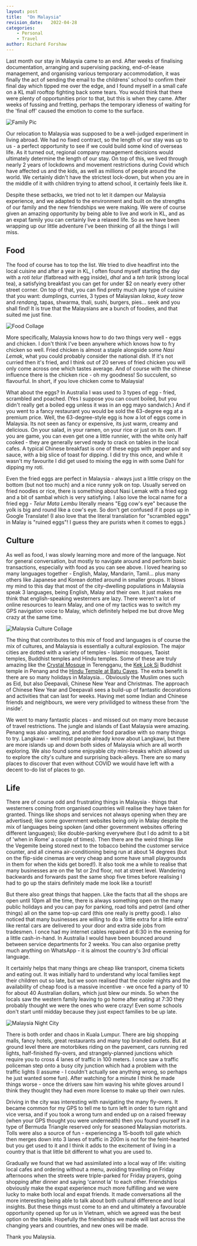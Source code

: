 ```yaml
---
layout: post
title:  "On Malaysia"
revision_date:   2022-04-28
categories:
    - Personal
    - Travel
author: Richard Forshaw
---
```


Last month our stay in Malaysia came to an end. After weeks of finalising documentation, arranging and supervising packing, end-of-lease management, and organising various temporary accommodation, it was finally the act of sending the email to the childrens' school to confirm their final day which tipped me over the edge, and I found myself in a small cafe on a KL mall rooftop fighting back some tears. You would think that there were plenty of opportunities prior to that, but this is when they came. After weeks of fussing and fretting, perhaps the temporary idleness of waiting for the 'final off' caused the emotion to come to the surface.

![Family Pic](images/Malaysia/Family.jpg)

Our relocation to Malaysia was supposed to be a well-judged experiment in living abroad. We had no fixed contract, so the length of our stay was up to us - a perfect opportunity to see if we could build some kind of overseas life. As it turned out, regional company management decisions would ultimately determine the length of our stay. On top of this, we lived through nearly 2 years of lockdowns and movement restrictions during Covid which have affected us and the kids, as well as millions of people around the world. We certainly didn't have the strictest lock-down, but when you are in the middle of it with children trying to attend school, it certainly feels like it.

Despite these setbacks, we tried not to let it dampen our Malaysia experience, and we adapted to the environment and built on the strengths of our family and the new friendships we were making. We were of course given an amazing opportunity by being able to live and work in KL, and as an expat family you can certainly live a relaxed life. So as we have been wrapping up our little adventure I've been thinking of all the things I will miss.

## Food

The food of course has to top the list. We tried to dive headfirst into the local cuisine and after a year in KL, I often found myself starting the day with a _roti telur_ (flatbread with egg inside), _dhal_ and a _teh tarik_ (strong local tea), a satisfying breakfast you can get for under $2 on nearly every other street corner. On top of that, you can find pretty much any type of cuisine that you want: dumplings, curries, 3 types of Malaysian _laksa_, _kuey teow_ and _rendang_, tapas, shwarma, thali, sushi, burgers, pies... seek and you shall find! It is true that the Malaysians are a bunch of foodies, and that suited me just fine.

![Food Collage](images/Malaysia/FoodCollage.jpg)

More specifically, Malaysia knows how to do two things very well - eggs and chicken. I don't think I've been anywhere which knows how to fry chicken so well. Fried chicken is almost a staple alongside some _Nasi Lemak_, what you could probably consider the national dish. If it's not curried then it's fried, and I think out of 20 serves of fried chicken you will only come across one which tastes average. And of course with the chinese influence there is the chicken rice - oh my goodness! So succulent, so flavourful. In short, if you love chicken come to Malaysia!

What about the eggs? In Australia I was used to 3 types of egg - fried, scrambled and poached. (Yes I suppose you can count boiled, but you didn't really get a boiled egg unless it was in an egg mayo sandwich.) And if you went to a fancy restaurant you would be sold the 63-degree egg at a premium price. Well, the 63-degree-style egg is how a lot of eggs come in Malaysia. Its not seen as fancy or expensive, its just warm, creamy and delicious. On your salad, in your ramen, on your rice or just on its own. If you are game, you can even get one a little runnier, with the white only half cooked - they are generally served ready to crack on tables in the local cafes. A typical Chinese breakfast is one of these eggs with pepper and soy sauce, with a big slice of toast for dipping. I did try this once, and while it wasn't my favourite I did get used to mixing the egg in with some Dahl for dipping my roti.

Even the fried eggs are perfect in Malaysia - always just a little crispy on the bottom (but not too much) and a nice runny yolk on top. Usually served on fried noodles or rice, there is something about Nasi Lemak with a fried egg and a bit of sambal which is very satisfying. I also love the local name for a fried egg - _Telur Mata Lembu_ literally means "Egg cow's eye" because the yolk is big and round like a cow's eye. So don't get confused if it pops up in Google Translate! (I also love that the literal translation for "scrambled eggs" in Malay is "ruined eggs"! I guess they are purists when it comes to eggs.)

## Culture

As well as food, I was slowly learning more and more of the language. Not for general conversation, but mostly to navigate around and perform basic transactions, especially with food as you can see above. I loved hearing so many languages together - English, Malay, Mandarin, Tamil... plus many others like Japanese and Korean dotted around in smaller groups. It blows my mind to this day that most of the city-dwelling populations in Malaysia speak 3 languages, being English, Malay and their own. It just makes me think that english-speaking westerners are lazy. There weren't a lot of online resources to learn Malay, and one of my tactics was to switch my GPS navigation voice to Malay, which definitely helped me but drove Meg crazy at the same time.

![Malaysia Culture Collage](images/Malaysia/CultureCollage.jpg)

The thing that contributes to this mix of food and languages is of course the mix of cultures, and Malaysia is essentially a cultural explosion. The major cities are dotted with a variety of temples - Islamic mosques, Taoist temples, Buddhist temples and Hindu temples. Some of these are truly amazing like the [Crystal Mosque](https://www.wonderfulmalaysia.com/attractions/crystal-mosque-kuala-terengganu.htm) in Terengganu, the [Kek Lok Si](https://kekloksitemple.com/) Buddhist temple in Penang and the [Hindu Temple at Batu Caves](https://www.roadaffair.com/visiting-batu-caves-kuala-lumpur/). The extra benefit is there are so many holidays in Malaysia... Obviously the Muslim ones such as Eid, but also Deepavali, Chinese New Year and Christmas. The approach of Chinese New Year and Deepavali sees a build-up of fantastic decorations and activities that can last for weeks. Having met some Indian and Chinese friends and neighbours, we were very privilidged to witness these from 'the inside'.

We went to many fantastic places - and missed out on many more because of travel restrictions. The jungle and islands of East Malaysia were amazing. Penang was also amazing, and another food paradise with so many things to try. Langkawi - well most people already know about Langkawi, but there are more islands up and down both sides of Malaysia which are all worth exploring. We also found some enjoyable city mini-breaks which allowed us to explore the city's culture and surprising back-alleys. There are so many places to discover that even without COVID we would have left with a decent to-do list of places to go.

## Life

There are of course odd and frustrating things in Malaysia - things that westerners coming from organised countries will realise they have taken for granted. Things like shops and services not always opening when they are advertised; like some government websites being only in Malay despite the mix of languages being spoken (and other government websites offering different languages); like double-parking everywhere (but I do admit to a bit of 'when in Rome' a couple of times). Then there are the weird things like the Vegemite being stored next to the tobacco behind the customer service counter, and all cinema air-conditioning being run at about 14 degrees (but on the flip-side cinemas are very cheap and some have small playgrounds in them for when the kids get bored!). It also took me a while to realise that many businesses are on the 1st or 2nd floor, not at street level. Wandering backwards and forwards past the same shop five times before realising I had to go up the stairs definitely made me look like a tourist!

But there also great things that happen. Like the facts that all the shops are open until 10pm all the time, there is always something open on the many public holidays and you can pay for parking, road tolls and petrol (and other things) all on the same top-up card (this one really is pretty good). I also noticed that many businesses are willing to do a 'little extra for a little extra' like rental cars are delivered to your door and extra side jobs from tradesmen. I once had my internet cables repaired at 6:30 in the evening for a little cash-in-hand. In Australia I would have been bounced around between service departments for 2 weeks. You can also organise pretty much anything on WhatsApp - it is almost the country's 3rd official language.

It certainly helps that many things are cheap like transport, cinema tickets and eating out. It was initially hard to understand why local families kept their children out so late, but we soon realised that the cooler nights and the availability of cheap food is a massive incentive - we once fed a party of 10 for about 40 Australian dollars, which just blew our minds. So when the locals saw the western family leaving to go home after eating at 7:30 they probably thought we were the ones who were crazy! Even some schools don't start until midday because they just expect families to be up late.

![Malaysia Night City](images/Malaysia/MalaysiaNightCity.jpg)

There is both order and chaos in Kuala Lumpur. There are big shopping malls, fancy hotels, great restaurants and many top branded outlets. But at ground level there are motorbikes riding on the pavement, cars running red lights, half-finished fly-overs, and strangely-planned junctions which require you to cross 4 lanes of traffic in 100 meters. I once saw a traffic policeman step onto a busy city junction which had a problem with the traffic lights (I assume - I couldn't actually see anything wrong, so perhaps he just wanted some fun). After watching for a minute I think he made things worse - once the drivers saw him waving his white gloves around I think they thought they had even more license to make up their own rules.

Driving in the city was interesting with navigating the many fly-overs. It became common for my GPS to tell me to turn left in order to turn right and vice versa, and if you took a wrong turn and ended up on a raised freeway (when your GPS thought you were underneath) then you found yourself in a type of Bermuda Triangle reserved only for seasoned Malaysian motorists. Tolls were also a source of fun - experiencing a 15-booth toll gate which then merges down into 3 lanes of traffic in 200m is not for the feint-hearted but you get used to it and I think it adds to the excitement of living in a country that is that little bit different to what you are used to.

Gradually we found that we had assimilated into a local way of life: visiting local cafes and ordering without a menu, avoiding travelling on Friday afternoons when the streets were triple-parked for Friday prayers, going shopping after dinner and saying 'cannot la' to each other. Friendships obviously make the expat experience much more fulfilling and we were lucky to make both local and expat friends. It made conversations all the more interesting being able to talk about both cultural difference and local insights. But these things must come to an end and ultimately a favourable opportunity opened up for us in Vietnam, which we agreed was the best option on the table. Hopefully the friendships we made will last across the changing years and countries, and new ones will be made.

Thank you Malaysia.
